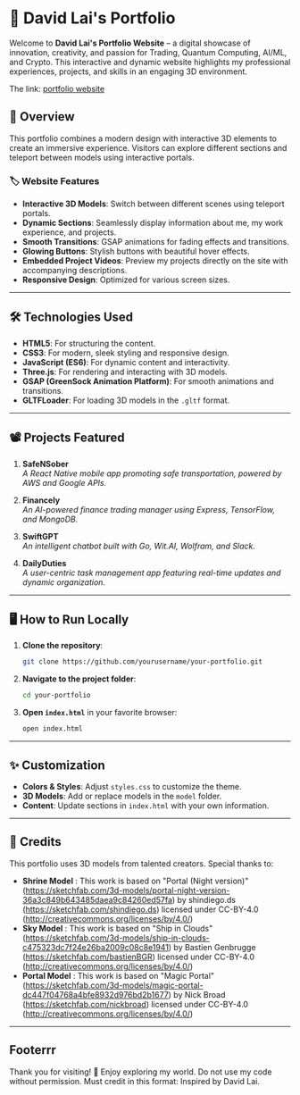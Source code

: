 # 🚀 David Lai's Portfolio

Welcome to **David Lai's Portfolio Website** – a digital showcase of innovation, creativity, and passion for Trading, Quantum Computing, AI/ML, and Crypto. This interactive and dynamic website highlights my professional experiences, projects, and skills in an engaging 3D environment.

The link: [portfolio website](https://davidlai.dev/)

## 📸 Overview

This portfolio combines a modern design with interactive 3D elements to create an immersive experience. Visitors can explore different sections and teleport between models using interactive portals.

### 🏷️ **Website Features**

- **Interactive 3D Models**: Switch between different scenes using teleport portals.
- **Dynamic Sections**: Seamlessly display information about me, my work experience, and projects.
- **Smooth Transitions**: GSAP animations for fading effects and transitions.
- **Glowing Buttons**: Stylish buttons with beautiful hover effects.
- **Embedded Project Videos**: Preview my projects directly on the site with accompanying descriptions.
- **Responsive Design**: Optimized for various screen sizes.

---

## 🛠️ Technologies Used

- **HTML5**: For structuring the content.
- **CSS3**: For modern, sleek styling and responsive design.
- **JavaScript (ES6)**: For dynamic content and interactivity.
- **Three.js**: For rendering and interacting with 3D models.
- **GSAP (GreenSock Animation Platform)**: For smooth animations and transitions.
- **GLTFLoader**: For loading 3D models in the `.gltf` format.

---

## 📽️ Projects Featured

1. **SafeNSober**  
   *A React Native mobile app promoting safe transportation, powered by AWS and Google APIs.*

2. **Financely**  
   *An AI-powered finance trading manager using Express, TensorFlow, and MongoDB.*

3. **SwiftGPT**  
   *An intelligent chatbot built with Go, Wit.AI, Wolfram, and Slack.*

4. **DailyDuties**  
   *A user-centric task management app featuring real-time updates and dynamic organization.*

---

## 🖥️ How to Run Locally

1. **Clone the repository**:

   ```bash
   git clone https://github.com/yourusername/your-portfolio.git
   ```

2. **Navigate to the project folder**:

   ```bash
   cd your-portfolio
   ```

3. **Open `index.html`** in your favorite browser:

   ```bash
   open index.html
   ```

---

## ✨ Customization

- **Colors & Styles**: Adjust `styles.css` to customize the theme.
- **3D Models**: Add or replace models in the `model` folder.
- **Content**: Update sections in `index.html` with your own information.

---


## 🙏 Credits

This portfolio uses 3D models from talented creators. Special thanks to:

- **Shrine Model** : This work is based on "Portal (Night version)" (https://sketchfab.com/3d-models/portal-night-version-36a3c849b643485daea9c84260ed57fa) by shindiego.ds (https://sketchfab.com/shindiego.ds) licensed under CC-BY-4.0 (http://creativecommons.org/licenses/by/4.0/)
- **Sky Model** : This work is based on "Ship in Clouds" (https://sketchfab.com/3d-models/ship-in-clouds-c475323dc7f24e26ba2009c08c8e1941) by Bastien Genbrugge (https://sketchfab.com/bastienBGR) licensed under CC-BY-4.0 (http://creativecommons.org/licenses/by/4.0/)
- **Portal Model** : This work is based on "Magic Portal" (https://sketchfab.com/3d-models/magic-portal-dc447f04768a4bfe8932d976bd2b1677) by Nick Broad (https://sketchfab.com/nickbroad) licensed under CC-BY-4.0 (http://creativecommons.org/licenses/by/4.0/)

---

## Footerrr
Thank you for visiting! 🌟 Enjoy exploring my world.
Do not use my code without permission. Must credit in this format: Inspired by David Lai.
